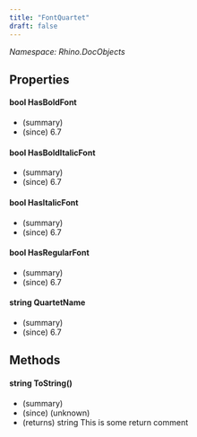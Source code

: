 ```yaml
---
title: "FontQuartet"
draft: false
---
```


*Namespace: Rhino.DocObjects*
## Properties
#### bool HasBoldFont
- (summary) 
- (since) 6.7
#### bool HasBoldItalicFont
- (summary) 
- (since) 6.7
#### bool HasItalicFont
- (summary) 
- (since) 6.7
#### bool HasRegularFont
- (summary) 
- (since) 6.7
#### string QuartetName
- (summary) 
- (since) 6.7
## Methods
#### string ToString()
- (summary) 
- (since) (unknown)
- (returns) string This is some return comment
